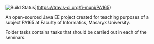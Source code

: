 ![Build Status](https://travis-ci.org/fi-muni/PA165.svg?branch=master)](https://travis-ci.org/fi-muni/PA165)

An open-sourced Java EE project created for teaching purposes of a subject PA165 at Faculty of Informatics, Masaryk University.

Folder tasks contains tasks that should be carried out in each of the seminars. 
